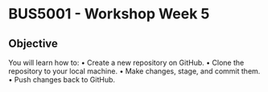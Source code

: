 # BUS5001 - Workshop Week 5

## Objective

You will learn how to:
• Create a new repository on GitHub.
• Clone the repository to your local machine.
• Make changes, stage, and commit them.
• Push changes back to GitHub.
